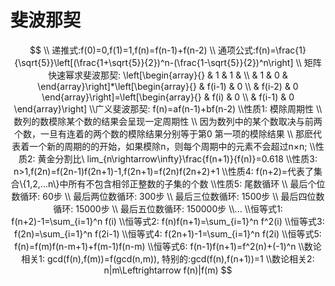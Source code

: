 # 斐波那契

$$
\\ 递推式:f(0)=0,f(1)=1,f(n)=f(n-1)+f(n-2)
\\ 通项公式:f(n)=\frac{1}{\sqrt{5}}\left[(\frac{1+\sqrt{5}}{2})^n-(\frac{1-\sqrt{5}}{2})^n\right]
\\ 矩阵快速幂求斐波那契:
\left[\begin{array}{}
& 1 & 1 &
\\ & 1 & 0 &
\end{array}\right]*\left[\begin{array}{}
& f(i-1) & 0
\\ & f(i-2) & 0 
\end{array}\right]=\left[\begin{array}{}
& f(i) & 0
\\ & f(i-1) & 0 
\end{array}\right]
\\广义斐波那契: f(n)=af(n-1)+bf(n-2)
\\性质1: 模除周期性
\\ 数列的数模除某个数的结果会呈现一定周期性
\\ 因为数列中的某个数取决与前两个数，一旦有连着的两个数的模除结果分别等于第0 第一项的模除结果
\\ 那麽代表着一个新的周期的的开始，如果模除n，则每个周期中的元素不会超过n×n;
\\性质2: 黄金分割比\ lim_{n\rightarrow\infty}\frac{f(n+1)}{f(n)}=0.618
\\性质3: n>1,f(2n)=f(2n-1)f(2n+1)-1,f(2n+1)=f(2n)f(2n+2)+1
\\性质4: f(n+2)=代表了集合\{1,2,...n\}中所有不包含相邻正整数的子集的个数
\\性质5: 尾数循环 
\\ 最后个位数循环: 60步
\\ 最后两位数循环: 300步
\\ 最后三位数循环: 1500步
\\ 最后四位数循环: 15000步
\\ 最后五位数循环: 150000步
\\...
\\恒等式1: f(n+2)-1=\sum_{i=1}^n f(i)
\\恒等式2: f(n)f(n+1)=\sum_{i=1}^n f^2(i)
\\恒等式3: f(2n)=\sum_{i=1}^n f(2i-1)
\\恒等式4: f(2n+1)-1=\sum_{i=1}^n f(2i)
\\恒等式5: f(n)=f(m)f(n-m+1)+f(m-1)f(n-m)
\\恒等式6: f(n-1)f(n+1)=f^2(n)+(-1)^n
\\数论相关1: gcd(f(n),f(m))=f(gcd(n,m)), 特别的:gcd(f(n),f(n+1))=1
\\数论相关2: n|m\Leftrightarrow f(n)|f(m)
$$

